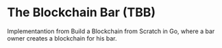 # The Blockchain Bar (TBB)

Implementantion from Build a Blockchain from Scratch in Go, where a bar owner creates a blockchain
for his bar.
